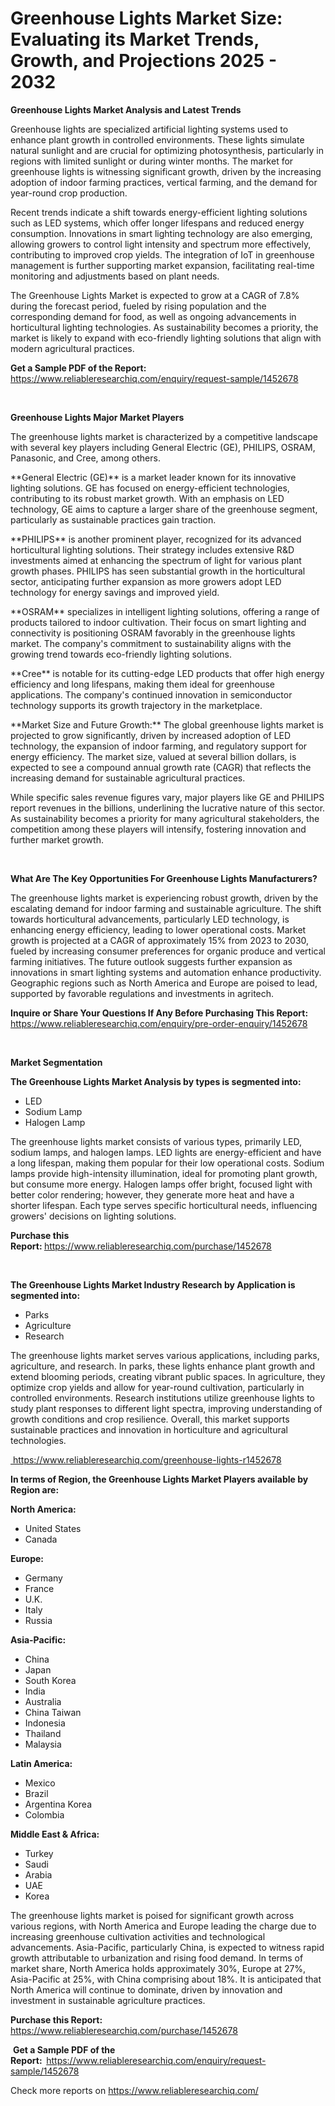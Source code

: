 <p><h1>Greenhouse Lights Market Size: Evaluating its Market Trends, Growth, and Projections 2025 - 2032</h1></p><p><strong>Greenhouse Lights Market Analysis and Latest Trends</strong></p>
<p><p>Greenhouse lights are specialized artificial lighting systems used to enhance plant growth in controlled environments. These lights simulate natural sunlight and are crucial for optimizing photosynthesis, particularly in regions with limited sunlight or during winter months. The market for greenhouse lights is witnessing significant growth, driven by the increasing adoption of indoor farming practices, vertical farming, and the demand for year-round crop production.</p><p>Recent trends indicate a shift towards energy-efficient lighting solutions such as LED systems, which offer longer lifespans and reduced energy consumption. Innovations in smart lighting technology are also emerging, allowing growers to control light intensity and spectrum more effectively, contributing to improved crop yields. The integration of IoT in greenhouse management is further supporting market expansion, facilitating real-time monitoring and adjustments based on plant needs.</p><p>The Greenhouse Lights Market is expected to grow at a CAGR of 7.8% during the forecast period, fueled by rising population and the corresponding demand for food, as well as ongoing advancements in horticultural lighting technologies. As sustainability becomes a priority, the market is likely to expand with eco-friendly lighting solutions that align with modern agricultural practices.</p></p>
<p><strong>Get a Sample PDF of the Report:&nbsp;</strong> <a href="https://www.reliableresearchiq.com/enquiry/request-sample/1452678?utm_campaign=2284&utm_medium=2&utm_source=Github&utm_content=ia&utm_term=11042025&utm_id=greenhouse-lights">https://www.reliableresearchiq.com/enquiry/request-sample/1452678</a></p>
<p>&nbsp;</p>
<p><strong>Greenhouse Lights Major Market Players</strong></p>
<p><p>The greenhouse lights market is characterized by a competitive landscape with several key players including General Electric (GE), PHILIPS, OSRAM, Panasonic, and Cree, among others. </p><p>**General Electric (GE)** is a market leader known for its innovative lighting solutions. GE has focused on energy-efficient technologies, contributing to its robust market growth. With an emphasis on LED technology, GE aims to capture a larger share of the greenhouse segment, particularly as sustainable practices gain traction.</p><p>**PHILIPS** is another prominent player, recognized for its advanced horticultural lighting solutions. Their strategy includes extensive R&D investments aimed at enhancing the spectrum of light for various plant growth phases. PHILIPS has seen substantial growth in the horticultural sector, anticipating further expansion as more growers adopt LED technology for energy savings and improved yield.</p><p>**OSRAM** specializes in intelligent lighting solutions, offering a range of products tailored to indoor cultivation. Their focus on smart lighting and connectivity is positioning OSRAM favorably in the greenhouse lights market. The company's commitment to sustainability aligns with the growing trend towards eco-friendly lighting solutions.</p><p>**Cree** is notable for its cutting-edge LED products that offer high energy efficiency and long lifespans, making them ideal for greenhouse applications. The company's continued innovation in semiconductor technology supports its growth trajectory in the marketplace.</p><p>**Market Size and Future Growth:** The global greenhouse lights market is projected to grow significantly, driven by increased adoption of LED technology, the expansion of indoor farming, and regulatory support for energy efficiency. The market size, valued at several billion dollars, is expected to see a compound annual growth rate (CAGR) that reflects the increasing demand for sustainable agricultural practices.</p><p>While specific sales revenue figures vary, major players like GE and PHILIPS report revenues in the billions, underlining the lucrative nature of this sector. As sustainability becomes a priority for many agricultural stakeholders, the competition among these players will intensify, fostering innovation and further market growth.</p></p>
<p>&nbsp;</p>
<p><strong>What Are The Key Opportunities For Greenhouse Lights Manufacturers?</strong></p>
<p><p>The greenhouse lights market is experiencing robust growth, driven by the escalating demand for indoor farming and sustainable agriculture. The shift towards horticultural advancements, particularly LED technology, is enhancing energy efficiency, leading to lower operational costs. Market growth is projected at a CAGR of approximately 15% from 2023 to 2030, fueled by increasing consumer preferences for organic produce and vertical farming initiatives. The future outlook suggests further expansion as innovations in smart lighting systems and automation enhance productivity. Geographic regions such as North America and Europe are poised to lead, supported by favorable regulations and investments in agritech.</p></p>
<p><strong>Inquire or Share Your Questions If Any Before Purchasing This Report:</strong> <a href="https://www.reliableresearchiq.com/enquiry/pre-order-enquiry/1452678?utm_campaign=2284&utm_medium=2&utm_source=Github&utm_content=ia&utm_term=11042025&utm_id=greenhouse-lights">https://www.reliableresearchiq.com/enquiry/pre-order-enquiry/1452678</a></p>
<p>&nbsp;</p>
<p><strong>Market Segmentation</strong></p>
<p><strong>The Greenhouse Lights Market Analysis by types is segmented into:</strong></p>
<p><ul><li>LED</li><li>Sodium Lamp</li><li>Halogen Lamp</li></ul></p>
<p><p>The greenhouse lights market consists of various types, primarily LED, sodium lamps, and halogen lamps. LED lights are energy-efficient and have a long lifespan, making them popular for their low operational costs. Sodium lamps provide high-intensity illumination, ideal for promoting plant growth, but consume more energy. Halogen lamps offer bright, focused light with better color rendering; however, they generate more heat and have a shorter lifespan. Each type serves specific horticultural needs, influencing growers' decisions on lighting solutions.</p></p>
<p><strong>Purchase this Report:&nbsp;</strong><a href="https://www.reliableresearchiq.com/purchase/1452678?utm_campaign=2284&utm_medium=2&utm_source=Github&utm_content=ia&utm_term=11042025&utm_id=greenhouse-lights">https://www.reliableresearchiq.com/purchase/1452678</a></p>
<p>&nbsp;</p>
<p><strong>The Greenhouse Lights Market Industry Research by Application is segmented into:</strong></p>
<p><ul><li>Parks</li><li>Agriculture</li><li>Research</li></ul></p>
<p><p>The greenhouse lights market serves various applications, including parks, agriculture, and research. In parks, these lights enhance plant growth and extend blooming periods, creating vibrant public spaces. In agriculture, they optimize crop yields and allow for year-round cultivation, particularly in controlled environments. Research institutions utilize greenhouse lights to study plant responses to different light spectra, improving understanding of growth conditions and crop resilience. Overall, this market supports sustainable practices and innovation in horticulture and agricultural technologies.</p></p>
<p><a href="https://www.reliableresearchiq.com/greenhouse-lights-r1452678?utm_campaign=2284&utm_medium=2&utm_source=Github&utm_content=ia&utm_term=11042025&utm_id=greenhouse-lights">&nbsp;https://www.reliableresearchiq.com/greenhouse-lights-r1452678</a></p>
<p><strong>In terms of Region, the Greenhouse Lights Market Players available by Region are:</strong></p>
<p>
    <p> <strong> North America: </strong>
        <ul>
            <li>United States</li>
            <li>Canada</li>
        </ul>
        </p> 
    <p> <strong> Europe: </strong>
        <ul>
            <li>Germany</li>
            <li>France</li>
            <li>U.K.</li>
            <li>Italy</li>
            <li>Russia</li>
        </ul>
        </p> 
    <p> <strong> Asia-Pacific: </strong>
        <ul>
            <li>China</li>
            <li>Japan</li>
            <li>South Korea</li>
            <li>India</li>
            <li>Australia</li>
            <li>China Taiwan</li>
            <li>Indonesia</li>
            <li>Thailand</li>
            <li>Malaysia</li>
        </ul>
        </p> 
    <p> <strong> Latin America: </strong>
        <ul>
            <li>Mexico</li>
            <li>Brazil</li>
            <li>Argentina Korea</li>
            <li>Colombia</li>
        </ul>
        </p> 
    <p> <strong> Middle East & Africa: </strong>
        <ul>
            <li>Turkey</li>
            <li>Saudi</li>
            <li>Arabia</li>
            <li>UAE</li>
            <li>Korea</li>
        </ul>
    </p>
    </p>
<p><p>The greenhouse lights market is poised for significant growth across various regions, with North America and Europe leading the charge due to increasing greenhouse cultivation activities and technological advancements. Asia-Pacific, particularly China, is expected to witness rapid growth attributable to urbanization and rising food demand. In terms of market share, North America holds approximately 30%, Europe at 27%, Asia-Pacific at 25%, with China comprising about 18%. It is anticipated that North America will continue to dominate, driven by innovation and investment in sustainable agriculture practices.</p></p>
<p><strong>Purchase this Report: </strong><a href="https://www.reliableresearchiq.com/purchase/1452678?utm_campaign=2284&utm_medium=2&utm_source=Github&utm_content=ia&utm_term=11042025&utm_id=greenhouse-lights">https://www.reliableresearchiq.com/purchase/1452678</a></p>
<p>&nbsp;<strong>Get a Sample PDF of the Report:&nbsp;&nbsp;</strong><a href="https://www.reliableresearchiq.com/enquiry/request-sample/1452678?utm_campaign=2284&utm_medium=2&utm_source=Github&utm_content=ia&utm_term=11042025&utm_id=greenhouse-lights">https://www.reliableresearchiq.com/enquiry/request-sample/1452678</a></p>
<p><strong></strong></p>
<p>Check more reports on <a href="https://www.reliableresearchiq.com/?utm_campaign=2284&utm_medium=2&utm_source=Github&utm_content=ia&utm_term=11042025&utm_id=greenhouse-lights">https://www.reliableresearchiq.com/</a></p>